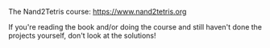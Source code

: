 The Nand2Tetris course: https://www.nand2tetris.org

If you're reading the book and/or doing the course and still haven't done the projects yourself, don't look at the solutions!
